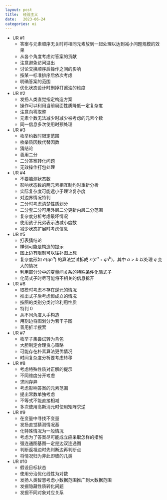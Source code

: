 ```yaml
---
layout: post
title:  经验主义
date:   2023-06-24
categories: oi
---
```


*   UR #1
    *   答案与元素顺序无关时将相同元素放到一起处理以达到减小问题规模的效果
    *   从各个角度考虑对答案的贡献
    *   注意避免访问溢出
    *   讨论交换顺序后操作之间的影响
    *   按某一标准排序后依次考虑
    *   明确答案的范围
    *   优化状态设计时删掉打酱油的维度
*   UR #2
    *   发扬人类直觉指定构造方案
    *   操作可以利用当前局面性质降低一定复杂度
    *   注意向零取整
    *   元素个数无法减少时减少被考虑的元素个数
    *   同一信息多次使用时预处理
*   UR #3
    *   枚举约数时限定范围
    *   枚举质因数代替因数
    *   猜结论
    *   善用二分
    *   二分答案转化问题
    *   无效操作打包处理
*   UR #4
    *   不要脑测状态数
    *   影响状态数的两元素相互制约时重新分析
    *   实际复杂度可能远小于理论复杂度
    *   对边界情况特判
    *   二分时考虑清楚性质划分
    *   二分套二分可用外层二分更新内层二分范围
    *   复杂度分析考虑最坏情况
    *   使用孩子兄弟表示法减小度数
    *   减少状态扩展时考虑信息
*   UR #5
    *   打表猜结论
    *   样例可能是构造的提示
    *   图上边有限制可以往补图上想
    *   复杂度形如 $\mathcal O(q n^a)$ 的算法尝试拆成 $\mathcal O(n^a + qn^b)$，其中 $a \gt b$ 以处理 $q$ 变大的情况
    *   利用部分分中的变量间关系的特殊条件化简式子
    *   化简式子时尽可能将不相关的信息拆开
*   UR #6
    *   取模时考虑不存在逆元的情况
    *   推出式子后考虑恒成立的情况
    *   按图的类别分类讨论利用性质
    *   特判 0
    *   从不同角度入手构造
    *   用割边将图划分为若干子图
    *   善用折半搜索
*   UR #7
    *   枚举子集尝试转为背包
    *   大胆制定合理贪心策略
    *   可能存在朴素算法更优情况
    *   时间复杂度分析要考虑转移
*   UR #8
    *   考虑特殊性质对正解的提示
    *   不同维度分开考虑
    *   求同存异
    *   考虑影响答案的元素范围
    *   提出常数单独考虑
    *   不等式不能直接相减
    *   多次使用高斯消元时使用矩阵求逆
*   UR #9
    *   在变量中寻找不变量
    *   发扬直觉猜测情况基
    *   化特殊情况为一般情况
    *   考虑为了答案尽可能成立应采取怎样的措施
    *   强连通图基图一定是边双连通图
    *   判断返祖边时先判断边再判断点
    *   将情况归为非此即彼的几类
*   UR #10
    *   假设目标状态
    *   使用分治优化线性为对数
    *   发扬人类智慧考虑小数据范围推广到大数据范围
    *   发掘隐藏性质转化问题
    *   发掘不同对象对应关系